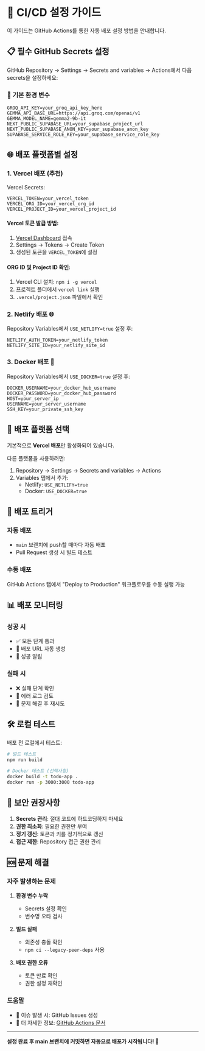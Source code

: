 # 🚀 CI/CD 설정 가이드

이 가이드는 GitHub Actions를 통한 자동 배포 설정 방법을 안내합니다.

## 📋 필수 GitHub Secrets 설정

GitHub Repository → Settings → Secrets and variables → Actions에서 다음 secrets을 설정하세요:

### 🔑 기본 환경 변수

```
GROQ_API_KEY=your_groq_api_key_here
GEMMA_API_BASE_URL=https://api.groq.com/openai/v1
GEMMA_MODEL_NAME=gemma2-9b-it
NEXT_PUBLIC_SUPABASE_URL=your_supabase_project_url
NEXT_PUBLIC_SUPABASE_ANON_KEY=your_supabase_anon_key
SUPABASE_SERVICE_ROLE_KEY=your_supabase_service_role_key
```

## 🌐 배포 플랫폼별 설정

### 1. Vercel 배포 (추천)

Vercel Secrets:

```
VERCEL_TOKEN=your_vercel_token
VERCEL_ORG_ID=your_vercel_org_id
VERCEL_PROJECT_ID=your_vercel_project_id
```

#### Vercel 토큰 발급 방법:

1. [Vercel Dashboard](https://vercel.com/dashboard) 접속
2. Settings → Tokens → Create Token
3. 생성된 토큰을 `VERCEL_TOKEN`에 설정

#### ORG ID 및 Project ID 확인:

1. Vercel CLI 설치: `npm i -g vercel`
2. 프로젝트 폴더에서 `vercel link` 실행
3. `.vercel/project.json` 파일에서 확인

### 2. Netlify 배포 🌐

Repository Variables에서 `USE_NETLIFY=true` 설정 후:

```
NETLIFY_AUTH_TOKEN=your_netlify_token
NETLIFY_SITE_ID=your_netlify_site_id
```

### 3. Docker 배포 🐳

Repository Variables에서 `USE_DOCKER=true` 설정 후:

```
DOCKER_USERNAME=your_docker_hub_username
DOCKER_PASSWORD=your_docker_hub_password
HOST=your_server_ip
USERNAME=your_server_username
SSH_KEY=your_private_ssh_key
```

## 🔧 배포 플랫폼 선택

기본적으로 **Vercel 배포**만 활성화되어 있습니다.

다른 플랫폼을 사용하려면:

1. Repository → Settings → Secrets and variables → Actions
2. Variables 탭에서 추가:
   - Netlify: `USE_NETLIFY=true`
   - Docker: `USE_DOCKER=true`

## 🚀 배포 트리거

### 자동 배포

- `main` 브랜치에 push할 때마다 자동 배포
- Pull Request 생성 시 빌드 테스트

### 수동 배포

GitHub Actions 탭에서 "Deploy to Production" 워크플로우를 수동 실행 가능

## 📊 배포 모니터링

### 성공 시

- ✅ 모든 단계 통과
- 🔗 배포 URL 자동 생성
- 📢 성공 알림

### 실패 시

- ❌ 실패 단계 확인
- 📝 에러 로그 검토
- 🔄 문제 해결 후 재시도

## 🛠️ 로컬 테스트

배포 전 로컬에서 테스트:

```bash
# 빌드 테스트
npm run build

# Docker 테스트 (선택사항)
docker build -t todo-app .
docker run -p 3000:3000 todo-app
```

## 🔐 보안 권장사항

1. **Secrets 관리**: 절대 코드에 하드코딩하지 마세요
2. **권한 최소화**: 필요한 권한만 부여
3. **정기 갱신**: 토큰과 키를 정기적으로 갱신
4. **접근 제한**: Repository 접근 권한 관리

## 🆘 문제 해결

### 자주 발생하는 문제

1. **환경 변수 누락**

   - Secrets 설정 확인
   - 변수명 오타 검사

2. **빌드 실패**

   - 의존성 충돌 확인
   - `npm ci --legacy-peer-deps` 사용

3. **배포 권한 오류**
   - 토큰 만료 확인
   - 권한 설정 재확인

### 도움말

- 🐛 이슈 발생 시: GitHub Issues 생성
- 📖 더 자세한 정보: [GitHub Actions 문서](https://docs.github.com/en/actions)

---

**설정 완료 후 main 브랜치에 커밋하면 자동으로 배포가 시작됩니다! 🚀**
